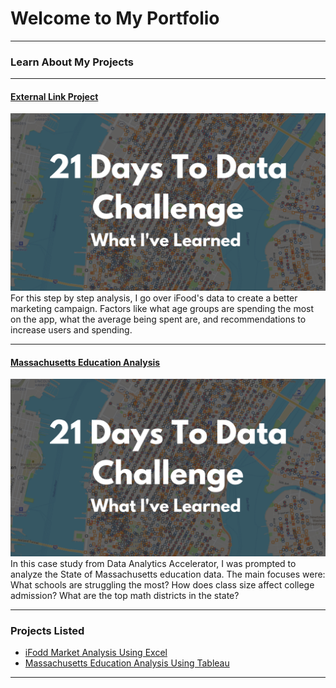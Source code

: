 # Welcome to My Portfolio

---

### Learn About My Projects

---
#### [External Link Project](https://www.linkedin.com/pulse/analyzing-ifood-sales-throughout-year-alejandro-sanchez-cid1c%3FtrackingId=0%252F8jj021RGSAZs%252FO5XR6yg%253D%253D/?trackingId=0%2F8jj021RGSAZs%2FO5XR6yg%3D%3D)
[<img src="images/21 Days To Data Challenge What I've Learned Cover.png?raw=true"/>](https://www.linkedin.com/pulse/analyzing-ifood-sales-throughout-year-alejandro-sanchez-cid1c%3FtrackingId=0%252F8jj021RGSAZs%252FO5XR6yg%253D%253D/?trackingId=0%2F8jj021RGSAZs%2FO5XR6yg%3D%3D)
For this step by step analysis, I go over iFood's data to create a better marketing campaign.  Factors like what age groups are spending the most on the app, what the average being spent are, and recommendations to increase users and spending. 


---
#### [Massachusetts Education Analysis](https://www.loom.com/share/8090578586ba46e0acfeb7c470133aa5)
[<img src="images/21 Days To Data Challenge What I've Learned Cover.png?raw=true"/>](https://www.loom.com/share/8090578586ba46e0acfeb7c470133aa5)
In this case study from Data Analytics Accelerator, I was prompted to analyze the State of Massachusetts education data. The main focuses were:
What schools are struggling the most?
How does class size affect college admission?
What are the top math districts in the state? 

---

### Projects Listed

- [iFodd Market Analysis Using Excel](https://www.linkedin.com/pulse/analyzing-ifood-sales-throughout-year-alejandro-sanchez-cid1c%3FtrackingId=0%252F8jj021RGSAZs%252FO5XR6yg%253D%253D/?trackingId=0%2F8jj021RGSAZs%2FO5XR6yg%3D%3D)
- [Massachusetts Education Analysis Using Tableau](https://www.loom.com/share/8090578586ba46e0acfeb7c470133aa5)

---




